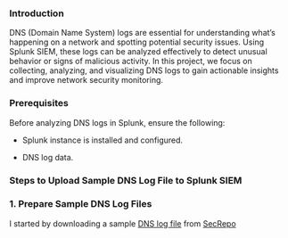 ### Introduction

DNS (Domain Name System) logs are essential for understanding what’s happening on a network and spotting potential security issues. Using Splunk SIEM, these logs can be analyzed effectively to detect unusual behavior or signs of malicious activity. In this project, we focus on collecting, analyzing, and visualizing DNS logs to gain actionable insights and improve network security monitoring.

### Prerequisites


Before analyzing DNS logs in Splunk, ensure the following:

- Splunk instance is installed and configured.

- DNS log data.

### Steps to Upload Sample DNS Log File to Splunk SIEM

  ### 1. Prepare Sample DNS Log Files

I started by downloading a sample [DNS log file](https://www.secrepo.com/maccdc2012/dns.log.gz) from [SecRepo](https://www.secrepo.com/)

